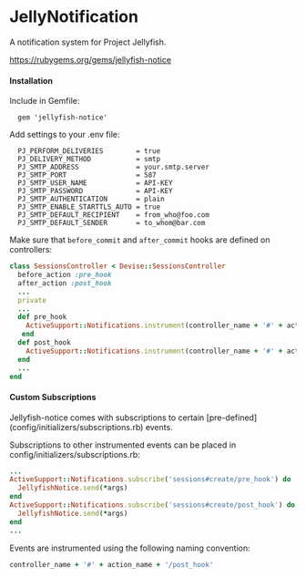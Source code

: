 JellyNotification
=======
A notification system for Project Jellyfish.

https://rubygems.org/gems/jellyfish-notice
#### Installation
Include in Gemfile: 
```
  gem 'jellyfish-notice' 
```

Add settings to your .env file:
```
  PJ_PERFORM_DELIVERIES        = true
  PJ_DELIVERY_METHOD           = smtp
  PJ_SMTP_ADDRESS              = your.smtp.server
  PJ_SMTP_PORT                 = 587
  PJ_SMTP_USER_NAME            = API-KEY
  PJ_SMTP_PASSWORD             = API-KEY
  PJ_SMTP_AUTHENTICATION       = plain
  PJ_SMTP_ENABLE_STARTTLS_AUTO = true
  PJ_SMTP_DEFAULT_RECIPIENT    = from_who@foo.com
  PJ_SMTP_DEFAULT_SENDER       = to_whom@bar.com
```

Make sure that ```before_commit``` and ```after_commit``` hooks are defined on controllers:
```ruby
class SessionsController < Devise::SessionsController
  before_action :pre_hook
  after_action :post_hook
  ...
  private
  ...
  def pre_hook
    ActiveSupport::Notifications.instrument(controller_name + '#' + action_name + '/pre_hook')
   end
  def post_hook
    ActiveSupport::Notifications.instrument(controller_name + '#' + action_name + '/post_hook')
  end
  ...
end
```

#### Custom Subscriptions
Jellyfish-notice comes with subscriptions to certain [pre-defined] (config/initializers/subscriptions.rb) events.

Subscriptions to other instrumented events can be placed in config/initializers/subscriptions.rb:
```ruby
...
ActiveSupport::Notifications.subscribe('sessions#create/pre_hook') do |*args|
  JellyfishNotice.send(*args)
end
ActiveSupport::Notifications.subscribe('sessions#create/post_hook') do |*args|
  JellyfishNotice.send(*args)
end
...
```
Events are instrumented using the following naming convention:
```ruby
controller_name + '#' + action_name + '/post_hook'
```

